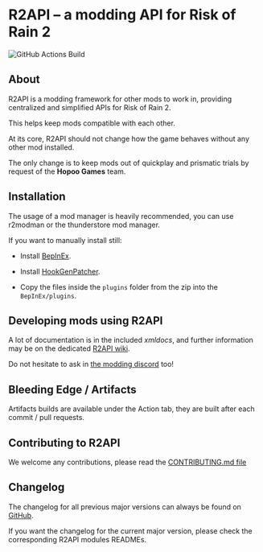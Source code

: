 # R2API – a modding API for Risk of Rain 2

![GitHub Actions Build](https://github.com/risk-of-thunder/R2API/workflows/CI%20Build/badge.svg)

## About

R2API is a modding framework for other mods to work in, providing centralized and simplified APIs for Risk of Rain 2.

This helps keep mods compatible with each other.

At its core, R2API should not change how the game behaves without any other mod installed.

The only change is to keep mods out of quickplay and prismatic trials by request of the **Hopoo Games** team.

## Installation

The usage of a mod manager is heavily recommended, you can use r2modman or the thunderstore mod manager.

If you want to manually install still:

-  Install [BepInEx](https://thunderstore.io/package/bbepis/BepInExPack/).

-  Install [HookGenPatcher](https://thunderstore.io/package/RiskofThunder/HookGenPatcher/).

-  Copy the files inside the `plugins` folder from the zip into the `BepInEx/plugins`.

## Developing mods using R2API

A lot of documentation is in the included *xmldocs*, and further information may be on the dedicated [R2API wiki](https://github.com/risk-of-thunder/R2API/wiki).

Do not hesitate to ask in [the modding discord](https://discord.gg/5MbXZvd) too!

## Bleeding Edge / Artifacts

Artifacts builds are available under the Action tab, they are built after each commit / pull requests.

## Contributing to R2API

We welcome any contributions, please read the [CONTRIBUTING.md file](https://github.com/risk-of-thunder/R2API/blob/master/CONTRIBUTING.md)

## Changelog

The changelog for all previous major versions can always be found on [GitHub](https://github.com/risk-of-thunder/R2API/blob/master/Archived%20changelogs.md).

If you want the changelog for the current major version, please check the corresponding R2API modules READMEs.
